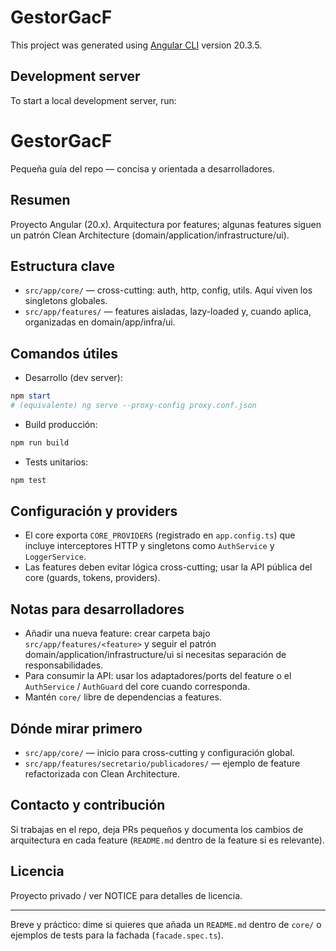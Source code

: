 # GestorGacF

This project was generated using [Angular CLI](https://github.com/angular/angular-cli) version 20.3.5.

## Development server

To start a local development server, run:

# GestorGacF

Pequeña guía del repo — concisa y orientada a desarrolladores.

Resumen
--
Proyecto Angular (20.x). Arquitectura por features; algunas features siguen un patrón Clean Architecture (domain/application/infrastructure/ui).

Estructura clave
--
- `src/app/core/` — cross-cutting: auth, http, config, utils. Aquí viven los singletons globales.
- `src/app/features/` — features aisladas, lazy-loaded y, cuando aplica, organizadas en domain/app/infra/ui.

Comandos útiles
--
- Desarrollo (dev server):
```powershell
npm start
# (equivalente) ng serve --proxy-config proxy.conf.json
```
- Build producción:
```powershell
npm run build
```
- Tests unitarios:
```powershell
npm test
```

Configuración y providers
--
- El core exporta `CORE_PROVIDERS` (registrado en `app.config.ts`) que incluye interceptores HTTP y singletons como `AuthService` y `LoggerService`.
- Las features deben evitar lógica cross-cutting; usar la API pública del core (guards, tokens, providers).

Notas para desarrolladores
--
- Añadir una nueva feature: crear carpeta bajo `src/app/features/<feature>` y seguir el patrón domain/application/infrastructure/ui si necesitas separación de responsabilidades.
- Para consumir la API: usar los adaptadores/ports del feature o el `AuthService` / `AuthGuard` del core cuando corresponda.
- Mantén `core/` libre de dependencias a features.

Dónde mirar primero
--
- `src/app/core/` — inicio para cross-cutting y configuración global.
- `src/app/features/secretario/publicadores/` — ejemplo de feature refactorizada con Clean Architecture.

Contacto y contribución
--
Si trabajas en el repo, deja PRs pequeños y documenta los cambios de arquitectura en cada feature (`README.md` dentro de la feature si es relevante).

Licencia
--
Proyecto privado / ver NOTICE para detalles de licencia.

----
Breve y práctico: dime si quieres que añada un `README.md` dentro de `core/` o ejemplos de tests para la fachada (`facade.spec.ts`).
